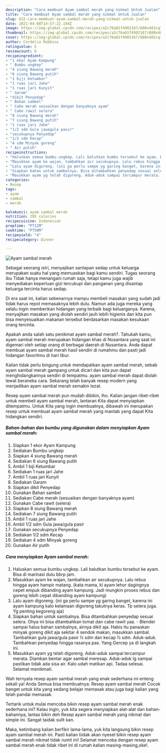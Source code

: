 ```yaml
---
description: "Cara membuat Ayam sambal merah yang nikmat Untuk Jualan"
title: "Cara membuat Ayam sambal merah yang nikmat Untuk Jualan"
slug: 632-cara-membuat-ayam-sambal-merah-yang-nikmat-untuk-jualan
date: 2021-04-08T14:57:22.194Z
image: https://img-global.cpcdn.com/recipes/a2c76a01f4902167/680x482cq70/ayam-sambal-merah-foto-resep-utama.jpg
thumbnail: https://img-global.cpcdn.com/recipes/a2c76a01f4902167/680x482cq70/ayam-sambal-merah-foto-resep-utama.jpg
cover: https://img-global.cpcdn.com/recipes/a2c76a01f4902167/680x482cq70/ayam-sambal-merah-foto-resep-utama.jpg
author: Cordelia Robbins
ratingvalue: 5
reviewcount: 6
recipeingredient:
- "1 ekor Ayam Kampung"
- " Bumbu ungkep"
- "4 siung Bawang merah"
- "6 siung Bawang putih"
- "1 biji Ketumbar"
- "1 ruas jari Jahe"
- "1 ruas jari Kunyit"
- " Garam"
- "dikit Penyedap"
- " Bahan sambel"
- " Cabe merah sesuaikan dengan banyaknya ayam"
- " Cabe rawit selera"
- "8 siung Bawang merah"
- "7 siung Bawang putih"
- "1 ruas jari Jahe"
- "1/2 sdm Gula jawagula pasir"
- "secukupnya Penyedap"
- "1/2 sdm Kecap"
- "4 sdm Minyak goreng"
- " Air putih"
recipeinstructions:
- "Haluskan semua bumbu ungkep. Lali balutkan bumbu tersebut ke ayam. Bisa di marinasi dulu bbrp jam."
- "Masukkan ayam ke wajan, tambahkan air secukupnya. Lalu rebus hingga ayam hampir matang. (kata mama, kl ayam lehor dagingnya cepet empuk dibanding ayam kampung. Jadi mungkin proses rebus dan goreng lebih cepat dibanding ayam kampung)"
- "Lalu ayam digoreng. (ini ga perlu sampe yg garing banget, karena ini ayam kampung kalo kelamaan digoreng takutnya keras. Tp selera juga. Yg penting kegoreng aja)"
- "Siapkan bahan untuk sambalnya. Bisa ditambahkan penyedap sesuai selera. Ohya ini bisa ditambahkan tomat dan cabe rawit yaa. Blender sampai halus bahan sambalnya, airnya dikit aja. Habis itu panaskan minyak goreng dikit aja sekitar 4 sendok makan, masukkan sambal. Tambahkan gula jawa/gula pasir ½ sdm dan kecap ½ sdm. Aduk-aduk. Tambahkan penyedap hingga rasanya pas. Yang Gercep ya di langkah ini."
- "Masukkan ayam yg telah digoreng. Aduk-aduk sampai tercampur merata. Diamkan bentar agar sambal meresap. Aduk-aduk lg sampai pastikan tidak ada sisa air. Kalo udah matikan api. Tadaa selesai. Selamat menikmati."
categories:
- Resep
tags:
- ayam
- sambal
- merah

katakunci: ayam sambal merah 
nutrition: 295 calories
recipecuisine: Indonesian
preptime: "PT12M"
cooktime: "PT50M"
recipeyield: "4"
recipecategory: Dinner

---
```



![Ayam sambal merah](https://img-global.cpcdn.com/recipes/a2c76a01f4902167/680x482cq70/ayam-sambal-merah-foto-resep-utama.jpg)

Sebagai seorang istri, menyajikan santapan sedap untuk keluarga merupakan suatu hal yang memuaskan bagi kamu sendiri. Tugas seorang ibu Tidak hanya menangani rumah saja, tetapi kamu juga wajib menyediakan keperluan gizi tercukupi dan panganan yang disantap keluarga tercinta harus sedap.

Di era  saat ini, kalian sebenarnya mampu membeli masakan yang sudah jadi tidak harus repot memasaknya lebih dulu. Namun ada juga mereka yang selalu ingin memberikan hidangan yang terbaik bagi keluarganya. Karena, menyajikan masakan yang diolah sendiri jauh lebih higienis dan kita pun bisa menyesuaikan makanan tersebut berdasarkan masakan kesukaan orang tercinta. 



Apakah anda salah satu penikmat ayam sambal merah?. Tahukah kamu, ayam sambal merah merupakan hidangan khas di Nusantara yang saat ini digemari oleh setiap orang di berbagai daerah di Nusantara. Anda dapat membuat ayam sambal merah hasil sendiri di rumahmu dan pasti jadi hidangan favoritmu di hari libur.

Kalian tidak perlu bingung untuk mendapatkan ayam sambal merah, sebab ayam sambal merah gampang untuk dicari dan kita pun dapat menghidangkannya sendiri di tempatmu. ayam sambal merah dapat diolah lewat beraneka cara. Sekarang telah banyak resep modern yang menjadikan ayam sambal merah semakin lezat.

Resep ayam sambal merah pun mudah dibikin, lho. Kalian jangan ribet-ribet untuk membeli ayam sambal merah, lantaran Kita dapat menyiapkan ditempatmu. Untuk Kita yang ingin membuatnya, dibawah ini merupakan resep untuk membuat ayam sambal merah yang mantab yang dapat Kita hidangkan sendiri.

<!--inarticleads1-->

##### Bahan-bahan dan bumbu yang digunakan dalam menyiapkan Ayam sambal merah:

1. Siapkan 1 ekor Ayam Kampung
1. Sediakan  Bumbu ungkep
1. Siapkan 4 siung Bawang merah
1. Sediakan 6 siung Bawang putih
1. Ambil 1 biji Ketumbar
1. Sediakan 1 ruas jari Jahe
1. Ambil 1 ruas jari Kunyit
1. Sediakan  Garam
1. Siapkan dikit Penyedap
1. Gunakan  Bahan sambel
1. Sediakan  Cabe merah (sesuaikan dengan banyaknya ayam)
1. Gunakan  Cabe rawit (selera)
1. Siapkan 8 siung Bawang merah
1. Sediakan 7 siung Bawang putih
1. Ambil 1 ruas jari Jahe
1. Ambil 1/2 sdm Gula jawa/gula pasir
1. Gunakan secukupnya Penyedap
1. Sediakan 1/2 sdm Kecap
1. Sediakan 4 sdm Minyak goreng
1. Gunakan  Air putih




<!--inarticleads2-->

##### Cara menyiapkan Ayam sambal merah:

1. Haluskan semua bumbu ungkep. Lali balutkan bumbu tersebut ke ayam. Bisa di marinasi dulu bbrp jam.
1. Masukkan ayam ke wajan, tambahkan air secukupnya. Lalu rebus hingga ayam hampir matang. (kata mama, kl ayam lehor dagingnya cepet empuk dibanding ayam kampung. Jadi mungkin proses rebus dan goreng lebih cepat dibanding ayam kampung)
1. Lalu ayam digoreng. (ini ga perlu sampe yg garing banget, karena ini ayam kampung kalo kelamaan digoreng takutnya keras. Tp selera juga. Yg penting kegoreng aja)
1. Siapkan bahan untuk sambalnya. Bisa ditambahkan penyedap sesuai selera. Ohya ini bisa ditambahkan tomat dan cabe rawit yaa. - Blender sampai halus bahan sambalnya, airnya dikit aja. Habis itu panaskan minyak goreng dikit aja sekitar 4 sendok makan, masukkan sambal. Tambahkan gula jawa/gula pasir ½ sdm dan kecap ½ sdm. Aduk-aduk. Tambahkan penyedap hingga rasanya pas. Yang Gercep ya di langkah ini.
1. Masukkan ayam yg telah digoreng. Aduk-aduk sampai tercampur merata. Diamkan bentar agar sambal meresap. Aduk-aduk lg sampai pastikan tidak ada sisa air. Kalo udah matikan api. Tadaa selesai. Selamat menikmati.




Wah ternyata resep ayam sambal merah yang enak sederhana ini enteng sekali ya! Anda Semua bisa membuatnya. Resep ayam sambal merah Cocok banget untuk kita yang sedang belajar memasak atau juga bagi kalian yang telah pandai memasak.

Tertarik untuk mulai mencoba bikin resep ayam sambal merah enak sederhana ini? Kalau ingin, yuk kita segera menyiapkan alat-alat dan bahan-bahannya, lantas bikin deh Resep ayam sambal merah yang nikmat dan simple ini. Sangat taidak sulit kan. 

Maka, ketimbang kalian berfikir lama-lama, yuk kita langsung bikin resep ayam sambal merah ini. Pasti kalian tiidak akan nyesel bikin resep ayam sambal merah nikmat tidak rumit ini! Selamat mencoba dengan resep ayam sambal merah enak tidak ribet ini di rumah kalian masing-masing,oke!.

